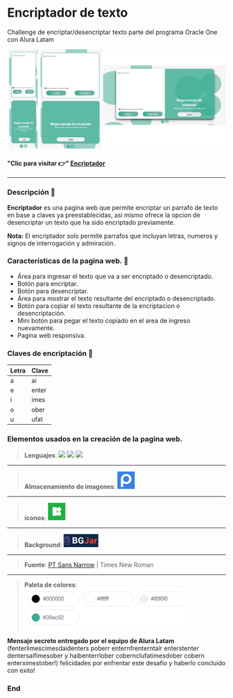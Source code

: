 # Encriptador de texto
Challenge de encriptar/desencriptar texto parte del programa Oracle One con Alura Latam


![](https://github.com/7traim/imagenes/blob/main/encriptador_views.png)

#### "Clic para visitar 👉" [Encriptador](https://7traim.github.io/oracleone_encriptador_alura/)

-------------

### Descripción 📃
**Encriptador** es una pagina web que permite encriptar un parrafo de texto en base a claves ya preestablecidas, asi mismo ofrece la opcion de desencriptar un texto que ha sido encriptado previamente.

**Nota:** El encriptador solo permite parrafos que incluyan letras, numeros y signos de interrogación y admiración.

### Características  de la pagina web. 📑

- Área para ingresar el texto que va a ser encriptado o desencriptado.
- Botón para encriptar.
- Botón para desencriptar.
- Área para mostrar el texto resultante del encriptado o desencriptado.
- Botón para copiar el texto resultante de la encriptacion o desencriptación.
- Mini botón para pegar el texto copiado en el area de ingreso nuevamente.
- Pagina web responsiva.


### Claves de encriptación 🔐
Letra  | Clave 
------------- | -------------
a  | ai
e  | enter
i  | imes 
o  | ober
u  | ufat

### Elementos usados en la creación de la pagina web.
> **Lenguajes**:  ![](https://img.icons8.com/color/48/html-5--v1.png) ![](https://img.icons8.com/color/48/css3.png) ![](https://img.icons8.com/fluency/48/javascript.png)

-------------
> **Almacenamiento de imagenes**:  ![](https://github.com/7traim/imagenes/blob/main/postimages.png)

-----------

> **iconos**:  ![](https://github.com/7traim/imagenes/blob/main/icons8.png)

-----------
> **Background**: 
![](https://github.com/7traim/imagenes/blob/main/bgjar.png)

-----------
> **Fuente**:  [PT Sans Narrow](https://fonts.google.com/specimen/PT+Sans+Narrow?query=pt+sans) | Times New Roman

-----------

> **Paleta de colores**:  
> ![](https://github.com/7traim/imagenes/blob/main/paleta_encriptador.png)

**Mensaje secreto entregado por el equipo de Alura Latam**
(fenterlimescimesdaidenters poberr enternfrenterntair enterstenter dentersaifimesober y haibenterrlober cobernclufatimesdober cobern enterximestober!)
felicidades por enfrentar este desafio y haberlo concluido con exito!


### End
